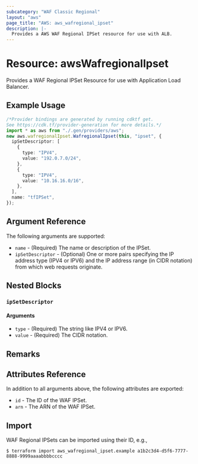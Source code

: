 ```yaml
---
subcategory: "WAF Classic Regional"
layout: "aws"
page_title: "AWS: aws_wafregional_ipset"
description: |-
  Provides a AWS WAF Regional IPSet resource for use with ALB.
---
```


# Resource: awsWafregionalIpset

Provides a WAF Regional IPSet Resource for use with Application Load Balancer.

## Example Usage

```typescript
/*Provider bindings are generated by running cdktf get.
See https://cdk.tf/provider-generation for more details.*/
import * as aws from "./.gen/providers/aws";
new aws.wafregionalIpset.WafregionalIpset(this, "ipset", {
  ipSetDescriptor: [
    {
      type: "IPV4",
      value: "192.0.7.0/24",
    },
    {
      type: "IPV4",
      value: "10.16.16.0/16",
    },
  ],
  name: "tfIPSet",
});

```

## Argument Reference

The following arguments are supported:

* `name` - (Required) The name or description of the IPSet.
* `ipSetDescriptor` - (Optional) One or more pairs specifying the IP address type (IPV4 or IPV6) and the IP address range (in CIDR notation) from which web requests originate.

## Nested Blocks

### `ipSetDescriptor`

#### Arguments

* `type` - (Required) The string like IPV4 or IPV6.
* `value` - (Required) The CIDR notation.

## Remarks

## Attributes Reference

In addition to all arguments above, the following attributes are exported:

* `id` - The ID of the WAF IPSet.
* `arn` - The ARN of the WAF IPSet.

## Import

WAF Regional IPSets can be imported using their ID, e.g.,

```console
$ terraform import aws_wafregional_ipset.example a1b2c3d4-d5f6-7777-8888-9999aaaabbbbcccc
```
